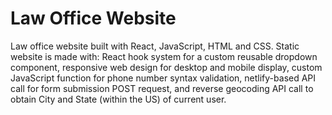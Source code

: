 # Law Office Website

Law office website built with React, JavaScript, HTML and CSS. Static website is made with:
React hook system for a custom reusable dropdown component, responsive web design for desktop and mobile display, custom JavaScript function for phone number syntax validation, netlify-based API call for form submission POST request, and reverse geocoding API call to obtain City and State (within the US) of current user.
